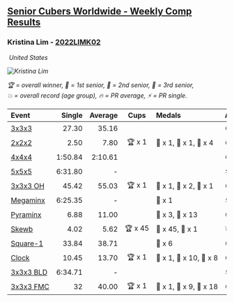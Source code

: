 <style>table {white-space: nowrap;}</style>
<link rel="stylesheet" type="text/css" href="/scw-comp/css/flags.css" />

## [Senior Cubers Worldwide - Weekly Comp Results](/scw-comp/results/)
### Kristina Lim - [2022LIMK02](https://www.worldcubeassociation.org/persons/2022LIMK02)

<i class="flag flag-US" />&nbsp;United States

![Kristina Lim](1670987100.jpg)

<span style="white-space: nowrap;">🏆 = overall winner</span>, <span style="white-space: nowrap;">🥇 = 1st senior</span>, <span style="white-space: nowrap;">🥈 = 2nd senior</span>, <span style="white-space: nowrap;">🥉 = 3rd senior</span>, <span style="white-space: nowrap;">💥 = overall record (age group)</span>, <span style="white-space: nowrap;">🔥 = PR average</span>, <span style="white-space: nowrap;">⚡ = PR single</span>.

| Event | Single | Average | Cups | Medals | Achievements|
| :-- | --: | --: | :--: | :-- | :-- |
| [3x3x3](333.md) | 27.30 | 35.16 |  |  | 🔥 x 5, ⚡ x 7 |
| [2x2x2](222.md) | 2.50 | 7.80 | 🏆 x 1 | 🥇 x 1, 🥈 x 1, 🥉 x 4 | 🔥 x 6, ⚡ x 6 |
| [4x4x4](444.md) | 1:50.84 | 2:10.61 |  |  | 🔥 x 2, ⚡ x 4 |
| [5x5x5](555.md) | 6:31.80 | - |  |  | ⚡ x 1 |
| [3x3x3 OH](333oh.md) | 45.42 | 55.03 | 🏆 x 1 | 🥇 x 1, 🥈 x 2, 🥉 x 1 | 🔥 x 2, ⚡ x 2 |
| [Megaminx](minx.md) | 6:25.35 | - |  | 🥉 x 1 | ⚡ x 1 |
| [Pyraminx](pyram.md) | 6.88 | 11.00 |  | 🥈 x 3, 🥉 x 13 | 🔥 x 1, ⚡ x 5 |
| [Skewb](skewb.md) | 4.02 | 5.62 | 🏆 x 45 | 🥇 x 45, 🥉 x 1 | 💥 x 9, 🔥 x 10, ⚡ x 5 |
| [Square-1](sq1.md) | 33.84 | 38.71 |  | 🥉 x 6 | 🔥 x 4, ⚡ x 3 |
| [Clock](clock.md) | 10.45 | 13.70 | 🏆 x 1 | 🥇 x 1, 🥈 x 10, 🥉 x 8 | 🔥 x 7, ⚡ x 9 |
| [3x3x3 BLD](333bf.md) | 6:34.71 | - |  |  | ⚡ x 4 |
| [3x3x3 FMC](333fm.md) | 32 | 40.00 | 🏆 x 1 | 🥇 x 1, 🥈 x 9, 🥉 x 18 | 🔥 x 3, ⚡ x 3 |

<!-- Global site tag (gtag.js) - Google Analytics -->
<script async src="https://www.googletagmanager.com/gtag/js?id=UA-86348435-3"></script>
<script>window.dataLayer = window.dataLayer || []; function gtag() {dataLayer.push(arguments);} gtag('js', new Date()); gtag('config', 'UA-86348435-3');</script>

